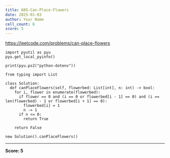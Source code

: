 ```yaml
---
title: 605-Can-Place-Flowers
date: 2025-01-03
author: Your Name
cell_count: 6
score: 5
---
```


https://leetcode.com/problems/can-place-flowers


```
import pyutil as pyu
pyu.get_local_pyinfo()
```


```
print(pyu.ps2("python-dotenv"))
```


```
from typing import List
```


```
class Solution:
  def canPlaceFlowers(self, flowerbed: List[int], n: int) -> bool:
    for i, flower in enumerate(flowerbed):
      if flower == 0 and (i == 0 or flowerbed[i - 1] == 0) and (i == len(flowerbed) - 1 or flowerbed[i + 1] == 0):
        flowerbed[i] = 1
        n -= 1
      if n <= 0:
        return True

    return False
```


```
new Solution().canPlaceFlowers()
```


---
**Score: 5**
